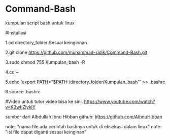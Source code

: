 # Command-Bash
kumpulan script bash untuk linux

#Installasi

1.cd directory_folder Sesuai keinginnan

2.git clone https://github.com/muhammad-sidik/Command-Bash.git

3.sudo chmod 755 Kumpulan_bash -R

4.cd ~

5.echo 'export PATH="$PATH:/directory_folder/Kumpulan_bash"' >> .bashrc

6.source .bashrc

#Video
untuk tutor video bisa ke sini.
https://www.youtube.com/watch?v=K3wtjZlyklY

sumber dari Albdullah Ibnu Hibban
github: https://github.com/AIbnuHIbban

note: "nama file ada perintah bashnya untuk di eksekusi dalam linux"
note: "isi file dapat diganti sesuai keinginan"

